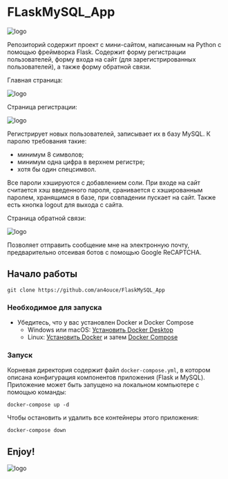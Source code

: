 # FLaskMySQL_App

![logo](flask_mysql.png)

Репозиторий содержит проект с мини-сайтом, написанным на Python с помощью фреймворка Flask.
Содержит форму регистрации пользователей, форму входа на сайт (для зарегистрированных пользователей), а также форму обратной связи.

Главная страница:

![logo](login.png)

Страница регистрации:

![logo](register.png)

Регистрирует новых пользователей, записывает их в базу MySQL. 
К паролю требования такие:
- минимум 8 символов;
- минимум одна цифра в верхнем регистре;
- хотя бы один спецсимвол.

Все пароли хэшируются с добавлением соли.
При входе на сайт считается хэш введенного пароля, сранивается с хэшированным паролем, хранящимся в базе, при совпадении пускает на сайт. Также есть кнопка logout для выхода с сайта.

Страница обратной связи:

![logo](message.png)

Позволяет отправить сообщение мне на электронную почту, предварительно отсеивая ботов с помощью Google ReCAPTCHA.

## Начало работы

```console
git clone https://github.com/an4ouce/FlaskMySQL_App
```

### Необходимое для запуска

- Убедитесь, что у вас установлен Docker и Docker Compose
  - Windows или macOS:
    [Установить Docker Desktop](https://www.docker.com/get-started)
  - Linux: [Установить Docker](https://www.docker.com/get-started) и затем
    [Docker Compose](https://github.com/docker/compose)

### Запуск

Корневая директория содержит файл `docker-compose.yml`, в котором описана конфигурация компонентов приложения (Flask и MySQL). Приложение может быть запущено на локальном компьютере с помощью команды:

```console
docker-compose up -d
```

Чтобы остановить и удалить все контейнеры этого приложения:

```console
docker-compose down
```

## Enjoy! 

![logo](151599-smaylik-veselyy-14.jpg)
